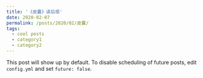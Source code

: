 ```yaml
---
title: '《皮囊》读后感'
date: 2020-02-07
permalink: /posts/2020/02/皮囊/
tags:
  - cool posts
  - category1
  - category2
---
```


This post will show up by default. To disable scheduling of future posts, edit `config.yml` and set `future: false`.
